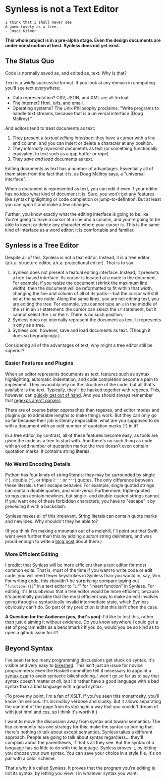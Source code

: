 # Synless is not a Text Editor

    I think that I shall never see
    A poem lovely as a tree.
    - Joyce Kilmer

**This whole project is in a pre-alpha stage. Even the design
  documents are under construction at best. Synless does not yet
  exist.**

## The Status Quo

Code is normally saved as, and edited as, text. Why is that?

Text is a _wildly_ successful format. If you look at any domain in
computing you'll see text everywhere:

- Data representation? CSV, JSON, and XML are all textual.
- The internet? Html, urls, and email.
- Operating systems? The Unix Philosophy proclaims: "Write
programs to handle text streams, because that is a universal interface
(Doug McIlroy)."

And editors tend to treat documents as text:

1. They present a _textual editing interface_: they have a cursor with
   a line and column, and you can insert or delete a character at any
   position.
2. They _internally represent_ documents as text (or something
   functionally equivalent to text such as a gap buffer or rope).
3. They _save and load_ documents as text.

Editing documents as text has a number of advantages. Essentially all
of them stem from the fact that it is, as Doug McIlroy says, a
"universal interface".

When a document is represented as text, you can edit it even if your
editor has no idea what kind of document it is. Sure, you won't get
any features like syntax highlighting or code completion or
jump-to-defintion. But at least you can _open_ it and make a
few changes.

Further, you know exactly what the editing interface is going to be
like. You're going to have a cursor at a line and a column, and you're
going to be able to insert or delete any character where your cursor
is. This is the same kind of interface as a word editor; it is
comfortable and familiar.


## Synless is a Tree Editor

Despite all of this, Synless is not a text editor. Instead, it is a
tree editor (a.k.a. structure editor, a.k.a. projectional editor).
That is to say:

1. Synless does not present a textual editing interface. Instead, it
   presents a tree-based interface. Its cursor is located at a node in
   the document. For example, if you resize the document (shrink the
   maximum line width), then the document will be reformatted to fit
   within that width, changing the line and column of all of its
   parts---but the cursor will still be at the same node. Along the
   same lines, you are not editing text, you are editing the tree. For
   example, you cannot type an `x` in the middle of the `if` in an
   `if` statement: the cursor can select the `if` statement, but it
   cannot select the `i` or the `f`. There is no such position.
2. Synless does not internally represent the document as text. It
   represents it only as a tree.
3. Synless _can_, however, save and load documents as text. (Though it does
   so begrudgingly.)

Considering all of the advantages of text, why might a tree editor still be
superior?

### Easier Features and Plugins

When an editor represents documents as text, features such as syntax
highlighting, automatic indentation, and code completion become a pain
to implement. They invariably rely on the structure of the code, but
all that's available is the text. Typically, they'll be hacked
together with regexes. This, however, can
[quickly get out of hand](https://github.com/jrockway/cperl-mode/blob/master/cperl-mode.el#L8230).
And you should always remember that
[regexps aren't parsers](https://stackoverflow.com/questions/1732348/regex-match-open-tags-except-xhtml-self-contained-tags#1732454).

There are of course better approaches than regexes, and editor modes
and plugins go to admirable lengths to make things work. But they can
only go so far because their job is literally impossible: what are you
supposed to do with a document with an odd number of quotation marks
(`"`) in it?

In a tree editor, by contrast, all of these features become easy, as
tools are given the code as a tree to start with. And there's no such
thing as code with an odd number of quotation marks: the tree doesn't
even contain quotation marks, it contains string literals.

### No Weird Encoding Details

Python has four kinds of string literals: they may be surrounded by
single (`'`), double (`"`), or triple (`'''` or `"""`) quotes. The
only difference between these literals is their escape behavior. For
example, single quoted strings can contain double quotes, and
vice-versa. Furthermore, triple-quoted strings can contain newlines,
but single- and double-quoted strings cannot. If you want one of these
forbidden characters, you have to "escape" it by preceding it with a
backslash.

Synless makes all of this irrelevant. String literals can contain
quote marks and newlines. Why shouldn't they be able to?

(If you think I'm making a mountain out of a molehill, I'll point out that Swift
went even further than this by adding _custom_ string delimiters, and was proud
enough to write a
[blog post](https://ericasadun.com/2018/12/26/swift-5-gives-us-nice-things-custom-string-delimiters/)
about them.)

### More Efficient Editing

I predict that Synless will be more efficient than a text editor for
most common edits. That is, most of the time if you want to write code
or edit code, you will need fewer keystrokes in Synless than you would
in, say, Vim. For writing code, this shouldn't be surprising: compare
typing out "`function(){}`" in a text editor to "`if`" for "insert
function" in Synless. For editing, it's less obvious that a tree
editor would be more efficient, because it's potentially possible that
the most efficient way to make an edit involves going through a
syntactically invalid intermediate state, which Synless obviously
can't do. So part of my prediction is that this isn't often the case.

**A Question for the Audience (yes, that's you):** I'd like to test
this, rather than just claiming it without evidence. Do you know
anywhere I could get a set of program edits as a benchmark? If you do,
would you be so kind as to open a github issue for it?

<!--
### Config Files

One way I expect Synless to be helpful is for defining and editing of
specialized configuration files. One of the advantages of a tree
editor is that you can't make syntax mistakes: there's literally no
way to enter invalid syntax. Most of the time you're working in a
language you're familiar with, and I'm sure you'd never forget a
semicolon. I certainly never do (**cough**). But configuration files
by nature all have their own specialized syntax, and it's annoying to
have to look up what you can write and how you must write it. Synless
would make the syntax discoverable. -->


## Beyond Syntax

I've seen far too many programming discussions get stuck on syntax.
It's visible and very easy to
[bikeshed](https://en.wikipedia.org/wiki/Law_of_triviality). This
isn't just an issue for novice programmers: even the Haskell committee
felt it necessary to appoint a
[syntax czar](http://haskell.cs.yale.edu/wp-content/uploads/2011/02/history.pdf)
to avoid syntactic bikeshedding. I won't go so far as to say that
syntax doesn't matter _at all_, but I'd rather have a good language
with a bad syntax than a bad language with a good syntax.

(To prove my point, I'm a fan of XSLT. If you've seen this
monstrosity, you'll know I'm serious. It's _incredibly_ verbose and
clunky. But it allows separating the content of the page from its
styling in a way that you couldn't dream of with just html and css, so
I think it's worth it.)

I want to move the discussion away from syntax and toward semantics.
The lisp community has one strategy for this: make the syntax so
boring that there's nothing _to_ talk about except semantics. Synless
takes a different approach. People are going to talk about syntax
regardless... they'll complain about the parentheses, if that's all
they see. But the syntax of a language has so little to do with the
language. Synless proves it, by letting you choose your own syntax.
You can save your choice in a style file. It's on par with a color
scheme.

That's why it's called Synless. It proves that the program you're
editing is not its syntax, by letting you view it in whatever syntax
you want.
